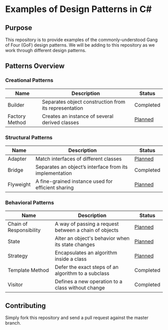 # Examples of Design Patterns in C#

## Purpose
This repository is to provide examples of the commonly-understood Gang of Four (GoF) design patterns.
We will be adding to this repository as we work through different design patterns.

## Patterns Overview

### Creational Patterns
|Name|Description|Status|
|-|-|-|
|Builder|Separates object construction from its representation|Completed|
|Factory Method|Creates an instance of several derived classes|[Planned](https://github.com/ssiko/design-pattern-examples/issues/5)|
  
### Structural Patterns
|Name|Description|Status|
|-|-|-|
|Adapter|Match interfaces of different classes|[Planned](https://github.com/ssiko/design-pattern-examples/issues/6)|
|Bridge|Separates an object’s interface from its implementation|Completed|
|Flyweight|A fine-grained instance used for efficient sharing|[Planned](https://github.com/ssiko/design-pattern-examples/issues/7)|
  
### Behavioral Patterns
|Name|Description|Status|
|-|-|-|
|Chain of Responsibility|A way of passing a request between a chain of objects|[Planned](https://github.com/ssiko/design-pattern-examples/issues/8)|
|State|Alter an object's behavior when its state changes|[Planned](https://github.com/ssiko/design-pattern-examples/issues/9)|
|Strategy|Encapsulates an algorithm inside a class|[Planned](https://github.com/ssiko/design-pattern-examples/issues/10)|
|Template Method|Defer the exact steps of an algorithm to a subclass|Completed|
|Visitor|Defines a new operation to a class without change|Completed|

## Contributing
Simply fork this repository and send a pull request against the master branch.
